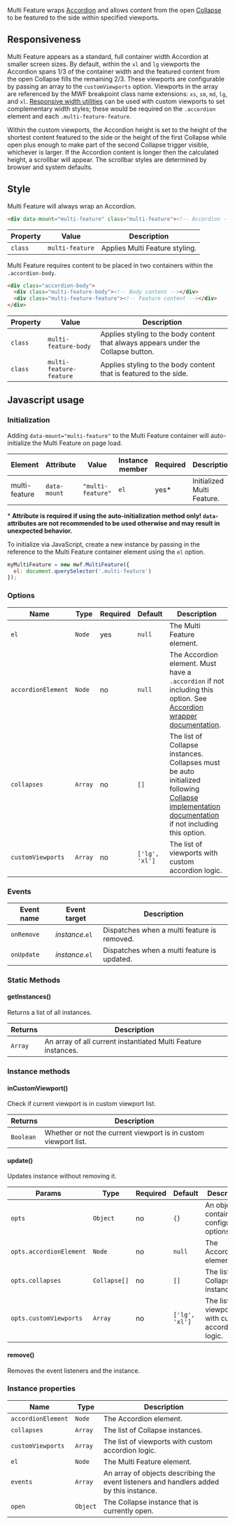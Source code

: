 Multi Feature wraps [Accordion](https://mwf.azurewebsites.net/catalog/accordion/index.html) and allows content from the open [Collapse](https://mwf.azurewebsites.net/catalog/collapse/index.html) to be featured to the side within specified viewports.

## Responsiveness

Multi Feature appears as a standard, full container width Accordion at smaller screen sizes. By default, within the `xl` and `lg` viewports the Accordion spans 1/3 of the container width and the featured content from the open Collapse fills the remaining 2/3. These viewports are configurable by passing an array to the `customViewports` option. Viewports in the array are referenced by the MWF breakpoint class name extensions: `xs`, `sm`, `md`, `lg`, and `xl`. [Responsive width utilities](https://moray-prod.azurewebsites.net/components/detail/utilities-sizing--width.html) can be used with custom viewports to set complementary width styles; these would be required on the `.accordion` element and each `.multi-feature-feature`.

Within the custom viewports, the Accordion height is set to the height of the shortest content featured to the side or the height of the first Collapse while open plus enough to make part of the second Collapse trigger visible, whichever is larger. If the Accordion content is longer then the calculated height, a scrollbar will appear. The scrollbar styles are determined by browser and system defaults.

## Style

Multi Feature will always wrap an Accordion.

```html
<div data-mount="multi-feature" class="multi-feature"><!-- Accordion --></div>
```

| Property  | Value           | Description |
|-----------|-----------------|-------------|
| `class`   | `multi-feature` | Applies Multi Feature styling. |

Multi Feature requires content to be placed in two containers within the `.accordion-body`.

```html
<div class="accordion-body">
  <div class="multi-feature-body"><!-- Body content --></div>
  <div class="multi-feature-feature"><!-- Feature content --></div>
</div>
```

| Property  | Value                   | Description |
|-----------|-------------------------|-------------|
| `class`   | `multi-feature-body`    | Applies styling to the body content that always appears under the Collapse button. |
| `class`   | `multi-feature-feature` | Applies styling to the body content that is featured to the side. |

## Javascript usage

### Initialization

Adding `data-mount="multi-feature"` to the Multi Feature container will auto-initialize the Multi Feature on page load.

| Element       | Attribute    | Value             | Instance member | Required |  Description |
|---------------|--------------|-------------------|-----------------|----------|--------------|
| multi-feature | `data-mount` | `"multi-feature"` | `el`            | yes*     | Initialized Multi Feature. |

\* **Attribute is required if using the auto-initialization method only! `data-` attributes are not recommended to be used otherwise and may result in unexpected behavior.**

To initialize via JavaScript, create a new instance by passing in the reference to the Multi Feature container element using the `el` option.

```js
myMultiFeature = new mwf.MultiFeature({
  el: document.querySelector('.multi-feature')
});
```

### Options

| Name               | Type          | Required | Default        | Description |
|--------------------|---------------|----------|----------------|-------------|
| `el`               | `Node`        | yes      | `null`         | The Multi Feature element. |
| `accordionElement` | `Node`        | no       | `null`         | The Accordion element. Must have a `.accordion` if not including this option. See [Accordion wrapper documentation](https://mwf.azurewebsites.net/catalog/accordion/index.html#accordion-wrapper). |
| `collapses`        | `Array`       | no       | `[]`           | The list of Collapse instances. Collapses must be auto initialized following [Collapse implementation documentation](https://mwf.azurewebsites.net/catalog/collapse/index.html#tabpanel3) if not including this option. |
| `customViewports`  | `Array`       | no       | `['lg', 'xl']` | The list of viewports with custom accordion logic. |

### Events

| Event name  | Event target      | Description |
|-------------|-------------------|-------------|
| `onRemove`  | _instance_.`el`   | Dispatches when a multi feature is removed. |
| `onUpdate`  | _instance_.`el`   | Dispatches when a multi feature is updated. |

### Static Methods

#### getInstances()

Returns a list of all instances.

| Returns | Description                                             |
|---------|---------------------------------------------------------|
| `Array` | An array of all current instantiated Multi Feature instances. |

### Instance methods

#### inCustomViewport()

Check if current viewport is in custom viewport list.

| Returns   | Description                                             |
|-----------|---------------------------------------------------------|
| `Boolean` | Whether or not the current viewport is in custom viewport list. |

#### update()

Updates instance without removing it.

| Params                  | Type          | Required | Default        | Description |
|-------------------------|---------------|----------|----------------|-------------|
| `opts`                  | `Object`      | no       | `{}`           | An object containing configuration options. |
| `opts.accordionElement` | `Node`        | no       | `null`         | The Accordion element. |
| `opts.collapses`        | `Collapse[]`  | no       | `[]`           | The list of Collapse instances. |
| `opts.customViewports`  | `Array`       | no       | `['lg', 'xl']` | The list of viewports with custom accordion logic. |

#### remove()

Removes the event listeners and the instance.

### Instance properties

| Name               | Type      | Description            |
|--------------------|-----------|------------------------|
| `accordionElement` | `Node`    | The Accordion element. |
| `collapses`        | `Array`   | The list of Collapse instances. |
| `customViewports`  | `Array`   | The list of viewports with custom accordion logic. |
| `el`               | `Node`    | The Multi Feature element. |
| `events`           | `Array`   | An array of objects describing the event listeners and handlers added by this instance. |
| `open`             | `Object`  | The Collapse instance that is currently open. |
